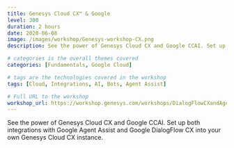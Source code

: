 ```yaml
---
title: Genesys Cloud CX™️ & Google
level: 300
duration: 2 hours
date: 2020-06-08
image: /images/workshop/Genesys-workshop-CX.png
description: See the power of Genesys Cloud CX and Google CCAI. Set up both integrations with Google Agent Assist and Google DialogFlow CX into your own Genesys Cloud CX instance.

# categories is the overall themes covered 
categories: [Fundamentals, Google Cloud]

# tags are the technologies covered in the workshop
tags: [Cloud, Integrations, AI, Bots, Agent Assist]

# Full URL to the workshop
workshop_url: https://workshop.genesys.com/workshops/DialogFlowCXandAgentAssist/
---
```


See the power of Genesys Cloud CX and Google CCAI. Set up both integrations with Google Agent Assist and Google DialogFlow CX into your own Genesys Cloud CX instance.
